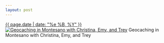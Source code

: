 ```yaml
---
layout: post
---
```


<p>
  <time><a href="/50">{{ page.date | date: "%e %B, %Y" }}</a></time>
  <a href="/50"><img src="{{ site.assets_url }}/50-640.jpg" srcset="{{ site.assets_url }}/50-1280.jpg 1280w, {{ site.assets_url }}/50-960.jpg 960w, {{ site.assets_url }}/50-640.jpg 640w, {{ site.assets_url }}/50-320.jpg 320w" sizes="(min-width: 700px) 50vw, calc(100vw - 2rem)" alt="Geocaching in Montesano with Christina, Emy, and Trey" /></a>
  <span>Geocaching in Montesano with Christina, Emy, and Trey</span>
</p>

